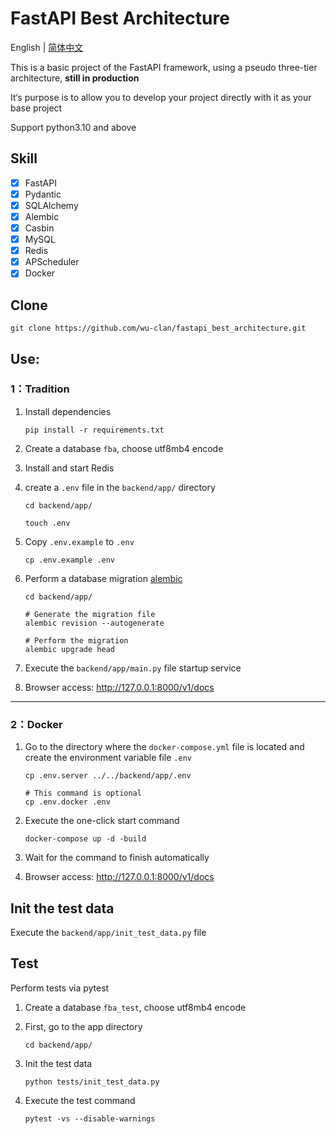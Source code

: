 # FastAPI Best Architecture

English | [简体中文](./README.zh-CN.md)

This is a basic project of the FastAPI framework, using a pseudo three-tier architecture, **still in production**

It‘s purpose is to allow you to develop your project directly with it as your base project

Support python3.10 and above

## Skill

- [x] FastAPI
- [x] Pydantic
- [x] SQLAlchemy
- [x] Alembic
- [x] Casbin
- [x] MySQL
- [x] Redis
- [x] APScheduler
- [x] Docker

## Clone

```shell
git clone https://github.com/wu-clan/fastapi_best_architecture.git
```

## Use:

### 1：Tradition

1. Install dependencies

   ```shell
   pip install -r requirements.txt
   ```

2. Create a database `fba`, choose utf8mb4 encode
3. Install and start Redis
4. create a `.env` file in the `backend/app/` directory

   ```shell
   cd backend/app/
   
   touch .env
   ```

5. Copy `.env.example` to `.env`

   ```shell
   cp .env.example .env
   ```

6. Perform a database migration [alembic](https://alembic.sqlalchemy.org/en/latest/tutorial.html)

   ```shell
   cd backend/app/
   
   # Generate the migration file
   alembic revision --autogenerate
   
   # Perform the migration
   alembic upgrade head
   ```

7. Execute the `backend/app/main.py` file startup service
8. Browser access: http://127.0.0.1:8000/v1/docs

---

### 2：Docker

1. Go to the directory where the `docker-compose.yml` file is located and create the environment variable file `.env`

   ```shell
   cp .env.server ../../backend/app/.env   
   
   # This command is optional
   cp .env.docker .env
   ```

2. Execute the one-click start command

   ```shell
   docker-compose up -d -build
   ```

3. Wait for the command to finish automatically
4. Browser access: http://127.0.0.1:8000/v1/docs

## Init the test data

Execute the `backend/app/init_test_data.py` file

## Test

Perform tests via pytest

1. Create a database `fba_test`, choose utf8mb4 encode
2. First, go to the app directory

   ```shell
   cd backend/app/
   ```

3. Init the test data

   ```shell
   python tests/init_test_data.py
   ```

4. Execute the test command

   ```shell
   pytest -vs --disable-warnings
   ```
